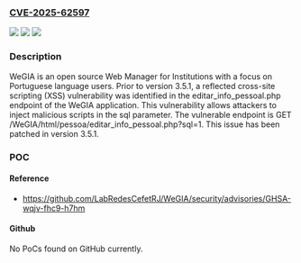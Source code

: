 ### [CVE-2025-62597](https://cve.mitre.org/cgi-bin/cvename.cgi?name=CVE-2025-62597)
![](https://img.shields.io/static/v1?label=Product&message=WeGIA&color=blue)
![](https://img.shields.io/static/v1?label=Version&message=%3C%203.5.1%20&color=brightgreen)
![](https://img.shields.io/static/v1?label=Vulnerability&message=CWE-79%3A%20Improper%20Neutralization%20of%20Input%20During%20Web%20Page%20Generation%20('Cross-site%20Scripting')&color=brightgreen)

### Description

WeGIA is an open source Web Manager for Institutions with a focus on Portuguese language users. Prior to version 3.5.1, a reflected cross-site scripting (XSS) vulnerability was identified in the editar_info_pessoal.php endpoint of the WeGIA application. This vulnerability allows attackers to inject malicious scripts in the sql parameter. The vulnerable endpoint is GET /WeGIA/html/pessoa/editar_info_pessoal.php?sql=1. This issue has been patched in version 3.5.1.

### POC

#### Reference
- https://github.com/LabRedesCefetRJ/WeGIA/security/advisories/GHSA-wqjv-fhc9-h7hm

#### Github
No PoCs found on GitHub currently.

